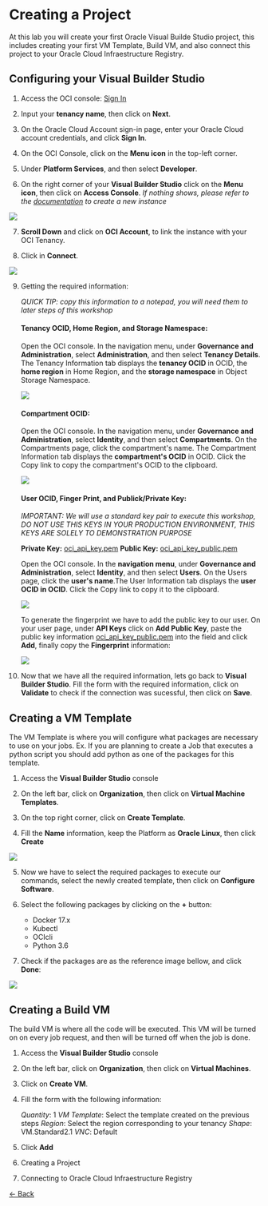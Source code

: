 # Creating a Project

At this lab you will create your first Oracle Visual Builde Studio project, this includes creating your first VM Template, Build VM, and also connect this project to your Oracle Cloud Infraestructure Registry.

## Configuring your Visual Builder Studio

1. Access the OCI console:
[Sign In](https://console.us-ashburn-1.oraclecloud.com/)

2. Input your **tenancy name**, then click on **Next**.

3. On the Oracle Cloud Account sign-in page, enter your Oracle Cloud account credentials, and click **Sign In**.

4. On the OCI Console, click on the **Menu icon** in the top-left corner.

5. Under **Platform Services**, and then select **Developer**.

6. On the right corner of your  **Visual Builder Studio** click on the **Menu icon**, then click on **Access Console**.
_If nothing shows, please refer to the [documentation](https://docs.oracle.com/en/cloud/paas/developer-cloud/csdcs/service-setup.html#GUID-5AEF0534-6181-488E-A996-3DF97F6278A3) to create a new instance_

![](./img/DevCS01.PNG)

7. **Scroll Down** and click on **OCI Account**, to link the instance with your OCI Tenancy.

8. Click in **Connect**.

![](./img/DevCS02.PNG)

9. Getting the required information:

   _QUICK TIP: copy this information to a notepad, you will need them to later steps of this workshop_
    #### Tenancy OCID, Home Region, and Storage Namespace:
    Open the OCI console. In the navigation menu, under **Governance and Administration**, select **Administration**, and then select **Tenancy Details**.
    The Tenancy Information tab displays the **tenancy OCID** in OCID, the **home region** in Home Region, and the **storage namespace** in Object Storage Namespace.

    ![](./img/DevCS03.PNG)



    ####  Compartment OCID:
    Open the OCI console. In the navigation menu, under **Governance and Administration**, select **Identity**, and then select **Compartments**. On the Compartments page, click the compartment's name.
    The Compartment Information tab displays the **compartment's OCID** in OCID. Click the Copy link to copy the compartment's OCID to the clipboard.

    ![](./img/DevCS04.PNG)

    #### User OCID, Finger Print, and Publick/Private Key:
    _IMPORTANT: We will use a standard key pair to execute this workshop, DO NOT USE THIS KEYS IN YOUR PRODUCTION ENVIRONMENT, THIS KEYS ARE SOLELY TO DEMONSTRATION PURPOSE_

    **Private Key:** [oci_api_key.pem](./src/oci_api_key.pem)
    **Public Key:** [oci_api_key_public.pem](./src/oci_api_key_public.pem)

    Open the OCI console. In the **navigation menu**, under **Governance and Administration**, select **Identity**, and then select **Users**. On the Users page, click the **user's name**.The User Information tab displays the **user OCID in OCID**. Click the Copy link to copy it to the clipboard. 

    ![](./img/DevCS05.PNG)

    To generate the fingerprint we have to add the public key to our user. On your user page, under **API Keys** click on **Add Public Key**, paste the public key information [oci_api_key_public.pem](./src/oci_api_key_public.pem) into the field and click **Add**, finally copy the **Fingerprint** information:

    ![](./img/DevCS06.PNG)

10. Now that we have all the required information, lets go back to **Visual Builder Studio**. Fill the form with the required information, click on **Validate** to check if the connection was sucessful, then click on **Save**.

## Creating a VM Template

The VM Template is where you will configure what packages are necessary to use on your jobs. Ex. If you are planning to create a Job that executes a python script you should add python as one of the packages for this template.

1. Access the **Visual Builder Studio** console

2. On the left bar, click on **Organization**, then click on **Virtual Machine Templates**.

3. On the top right corner, click on **Create Template**.

4. Fill the **Name** information, keep the Platform as **Oracle Linux**, then click **Create**

![](./img/DevCS07.PNG)

5. Now we have to select the required packages to execute our commands, select the newly created template, then click on **Configure Software**.

6. Select the following packages by clicking on the **+** button:
    - Docker 17.x
    - Kubectl
    - OCIcli
    - Python 3.6

7. Check if the packages are as the reference image bellow, and click **Done**:

![](./img/DevCS08.PNG)


## Creating a Build VM
The build VM is where all the code will be executed. This VM will be turned on on every job request, and then will be turned off when the job is done.

1. Access the **Visual Builder Studio** console

2. On the left bar, click on **Organization**, then click on **Virtual Machines**.

3. Click on **Create VM**.

4. Fill the form with the following information:

    *Quantity*: 1
    *VM Template*: Select the template created on the previous steps
    *Region*: Select the region corresponding to your tenancy
    *Shape*: VM.Standard2.1
    *VNC*: Default

5. Click **Add**




3. Creating a Project

4. Connecting to Oracle Cloud Infraestructure Registry


[<- Back](../README.md)